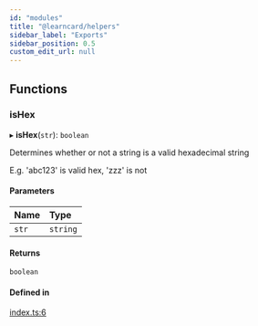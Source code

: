 ```yaml
---
id: "modules"
title: "@learncard/helpers"
sidebar_label: "Exports"
sidebar_position: 0.5
custom_edit_url: null
---
```


## Functions

### isHex

▸ **isHex**(`str`): `boolean`

Determines whether or not a string is a valid hexadecimal string

E.g. 'abc123' is valid hex, 'zzz' is not

#### Parameters

| Name | Type |
| :------ | :------ |
| `str` | `string` |

#### Returns

`boolean`

#### Defined in

[index.ts:6](https://github.com/learningeconomy/LearnCard/blob/408b77ea/packages/learn-card-helpers/src/index.ts#L6)
